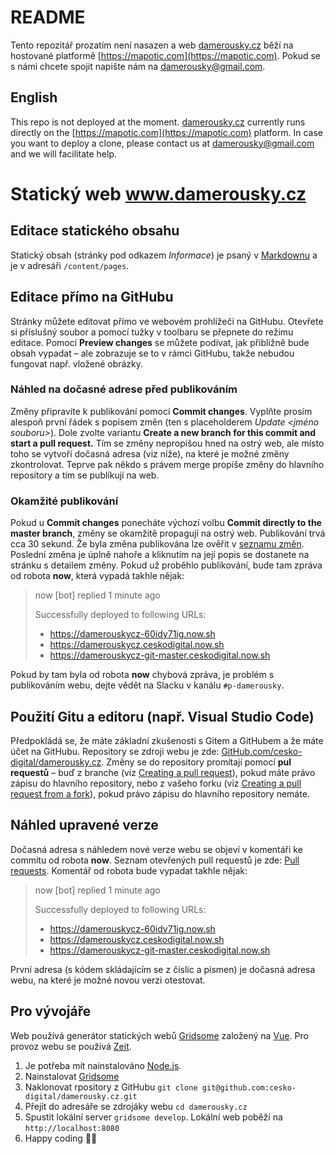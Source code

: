 # README

Tento repozitář prozatím není nasazen a web [damerousky.cz](https://damerousky.cz) běží na hostované platformě [https://mapotic.com](https://mapotic.com). Pokud se s námi chcete spojit napište nám na damerousky@gmail.com.

## English
This repo is not deployed at the moment. [damerousky.cz](https://damerousky.cz) currently runs directly on the [https://mapotic.com](https://mapotic.com) platform. In case you want to deploy a clone, please contact us at damerousky@gmail.com and we will facilitate help.



# Statický web www.damerousky.cz

## Editace statického obsahu
Statický obsah (stránky pod odkazem *Informace*) je psaný v [Markdownu](https://github.com/adam-p/markdown-here/wiki/Markdown-Cheatsheet)
 a je v adresáři `/content/pages`.

## Editace přímo na GitHubu 
Stránky můžete editovat přímo ve webovém prohlížeči na GitHubu. Otevřete si příslušný soubor a pomocí tužky v toolbaru se přepnete do
režimu editace. Pomocí **Preview changes** se můžete podívat, jak přibližně bude obsah vypadat – ale zobrazuje se to v rámci GitHubu, takže
nebudou fungovat např. vložené obrázky.

### Náhled na dočasné adrese před publikováním
Změny připravíte k publikování pomocí **Commit changes**. Vyplňte prosím alespoň první řádek
s popisem změn (ten s placeholderem *Update <jméno souboru>*). Dole zvolte variantu **Create a new branch for this commit and start a pull request.**
Tím se změny nepropíšou hned na ostrý web, ale místo toho se vytvoří dočasná adresa (viz níže), na které je možné změny zkontrolovat. Teprve pak někdo
s právem merge propíše změny do hlavního repository a tím se publíkují na web.

### Okamžité publikování
Pokud u **Commit changes** ponecháte výchozí volbu **Commit directly to the master branch**, změny se okamžitě propagují na ostrý web.
Publikování trvá cca 30 sekund. Že byla změna publikována lze ověřit v [seznamu změn](https://github.com/cesko-digital/damerousky.cz/commits/master).
Poslední změna je úplně nahoře a kliknutím na její popis se dostanete na stránku s detailem změny. Pokud už proběhlo publikování, bude tam zpráva
od robota **now**, která vypadá takhle nějak:
> now [bot] replied 1 minute ago
>
> Successfully deployed to following URLs:
>
> * https://damerouskycz-60idy71ig.now.sh
> * https://damerouskycz.ceskodigital.now.sh
> * https://damerouskycz-git-master.ceskodigital.now.sh

Pokud by tam byla od robota **now** chybová zpráva, je problém s publikováním webu, dejte vědět na Slacku v kanálu `#p-damerousky`.

## Použití Gitu a editoru (např. Visual Studio Code)
Předpokládá se, že máte základní zkušenosti s Gitem a GitHubem a že máte účet na GitHubu. Repository se zdroji webu je zde: [GitHub.com/cesko-digital/damerousky.cz](https://github.com/cesko-digital/damerousky.cz).
Změny se do repository promítají pomocí **pul requestů** – buď z branche (viz [Creating a pull request](https://help.github.com/en/github/collaborating-with-issues-and-pull-requests/creating-a-pull-request)),
pokud máte právo zápisu do hlavního repository, nebo z vašeho forku (viz [Creating a pull request from a fork](https://help.github.com/en/github/collaborating-with-issues-and-pull-requests/creating-a-pull-request-from-a-fork)),
pokud právo zápisu do hlavního repository nemáte. 


## Náhled upravené verze
Dočasná adresa s náhledem nové verze webu se objeví v komentáři ke commitu od robota **now**. Seznam otevřených pull requestů je zde: [Pull requests](https://github.com/cesko-digital/damerousky.cz/pulls).
Komentář od robota bude vypadat takhle nějak:
> now [bot] replied 1 minute ago
>
> Successfully deployed to following URLs:
>
> * https://damerouskycz-60idy71ig.now.sh
> * https://damerouskycz.ceskodigital.now.sh
> * https://damerouskycz-git-master.ceskodigital.now.sh

První adresa (s kódem skládajícím se z číslic a písmen) je dočasná adresa webu, na které je možné novou verzi otestovat. 

## Pro vývojáře
Web používá generátor statických webů [Gridsome](https://gridsome.org/) založený na [Vue](https://vuejs.org). Pro provoz webu
se používá [Zeit](https://zeit.co/).
 
1. Je potřeba mít nainstalováno [Node.js](https://nodejs.org/).
1. Nainstalovat [Gridsome](https://gridsome.org/docs/#how-to-install)
1. Naklonovat rpository z GitHubu `git clone git@github.com:cesko-digital/damerousky.cz.git`
1. Přejít do adresáře se zdrojáky webu `cd damerousky.cz`
1. Spustit lokální server `gridsome develop`. Lokální web poběží na `http://localhost:8080`
1. Happy coding 🎉🙌
